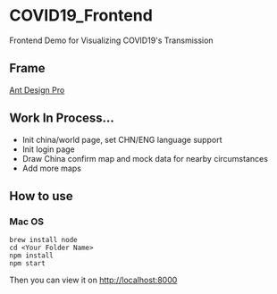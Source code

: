 # COVID19_Frontend

Frontend Demo for Visualizing COVID19's Transmission

## Frame

[Ant Design Pro](https://pro.ant.design/)

## Work In Process...

- Init china/world page, set CHN/ENG language support
- Init login page
- Draw China confirm map and mock data for nearby circumstances
- Add more maps

## How to use

### Mac OS

```
brew install node
cd <Your Folder Name>
npm install
npm start
```

Then you can view it on [http://localhost:8000](http://localhost:8000)
